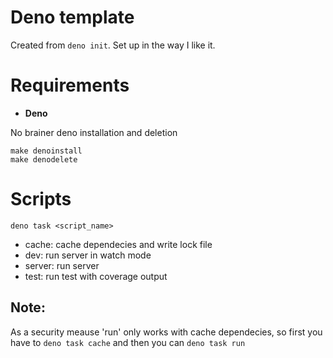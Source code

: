 # Deno template
Created from `deno init`. Set up in the way I like it.

# Requirements

- **Deno**

No brainer deno installation and deletion

```shell
make denoinstall
make denodelete
```

# Scripts

`deno task <script_name>`

- cache: cache dependecies and write lock file
- dev: run server in watch mode
- server: run server
- test: run test with coverage output

## Note:
  As a security meause 'run' only works with cache dependecies, so first you have to `deno task cache` and then you can `deno task run`

